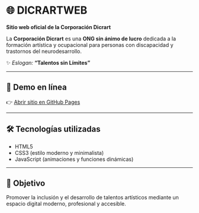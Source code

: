 # 🌐 DICRARTWEB  

**Sitio web oficial de la Corporación Dicrart**  

La **Corporación Dicrart** es una **ONG sin ánimo de lucro** dedicada a la formación artística y ocupacional para personas con discapacidad y trastornos del neurodesarrollo.  

✨ *Eslogan:* **“Talentos sin Límites”**  

---

## 🚀 Demo en línea
👉 [Abrir sitio en GitHub Pages](https://CorpoDicrart.github.io/dicrartweb/)

---

## 🛠️ Tecnologías utilizadas
- HTML5  
- CSS3 (estilo moderno y minimalista)  
- JavaScript (animaciones y funciones dinámicas)  

---

## 📌 Objetivo
Promover la inclusión y el desarrollo de talentos artísticos mediante un espacio digital moderno, profesional y accesible.  
